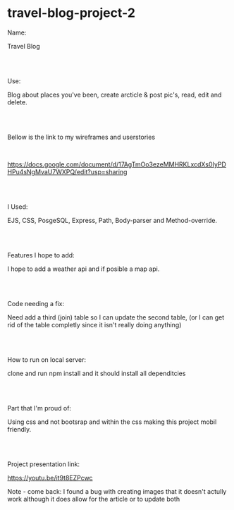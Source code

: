 # travel-blog-project-2

Name:

Travel Blog

<br>
<br>

Use:

Blog about places you've been, create arcticle & post pic's, read, edit and delete.

<br>
<br>

Bellow is the link to my wireframes and userstories

<br>

https://docs.google.com/document/d/17AgTmOo3ezeMMHRKLxcdXs0IyPDHPu4sNgMvaU7WXPQ/edit?usp=sharing

<br>
<br>

I Used:


EJS, CSS, PosgeSQL, Express, Path, Body-parser and Method-override.

<br>
<br>

Features I hope to add:


I hope to add a weather api and if posible a map api.

<br>
<br>

Code needing a fix:


Need add a third (join) table so I can update the second table, (or I can get rid of the table completly since it isn't really doing anything)

<br>
<br>

How to run on local server:

clone and run npm install and it should install all dependitcies

<br>
<br>

Part that I'm proud of:


Using css and not bootsrap and within the css making this project mobil friendly.

<br>
<br>

Project presentation link:

https://youtu.be/it9t8EZPcwc


Note - come back:
I found a bug with creating images that it doesn't actully work although it does allow for the article or to update both
